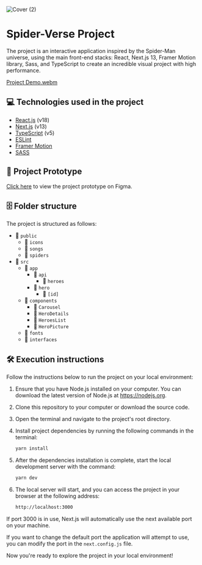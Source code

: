 ![Cover (2)](https://github.com/AndreBauzil/spiderverse-react/assets/89871705/62f4263a-1543-4433-b3f6-f3c00e4ab9d7)


# Spider-Verse Project

The project is an interactive application inspired by the Spider-Man universe, using the main front-end stacks: React, Next.js 13, Framer Motion library, Sass, and TypeScript to create an incredible visual project with high performance.

[Project Demo.webm](https://github.com/AndreBauzil/spiderverse-react/assets/89871705/953d29a2-d103-4b7c-ae8a-59c858824e36)


## 💻 Technologies used in the project

- [React.js](https://reactjs.org) (v18)
- [Next.js](https://nextjs.org) (v13)
- [TypeScript](https://www.typescriptlang.org) (v5)
- [ESLint](https://eslint.org)
- [Framer Motion](https://www.framer.com/api/motion)
- [SASS](https://sass-lang.com)

## 🎨 Project Prototype

[Click here](https://www.figma.com/file/rgHS7o5MyTAxk9vCRH5YhL/Landpage-%2B-Mobile---SpiderVerse?type=design&node-id=0%3A1&mode=design&t=5SFRyEJyIbhD90Sl-1) to view the project prototype on Figma.

## 🗄️ Folder structure

The project is structured as follows:

- 📁 `public`
  - 📁 `icons`
  - 📁 `songs`
  - 📁 `spiders`
- 📁 `src`
  - 📁 `app`
    - 📁 `api`
      - 📁 `heroes`
    - 📁 `hero`
      - 📁 `[id]`
  - 📁 `components`
    - 📁 `Carousel`
    - 📁 `HeroDetails`
    - 📁 `HeroesList`
    - 📁 `HeroPicture`
  - 📁 `fonts`
  - 📁 `interfaces`

## 🛠️ Execution instructions

Follow the instructions below to run the project on your local environment:

1. Ensure that you have Node.js installed on your computer. You can download the latest version of Node.js at https://nodejs.org.

2. Clone this repository to your computer or download the source code.

3. Open the terminal and navigate to the project's root directory.

4. Install project dependencies by running the following commands in the terminal:

    ```bash
    yarn install
    ```

5. After the dependencies installation is complete, start the local development server with the command:

    ```bash
    yarn dev
    ```

6. The local server will start, and you can access the project in your browser at the following address:

    ```bash
    http://localhost:3000
    ```

If port 3000 is in use, Next.js will automatically use the next available port on your machine.

If you want to change the default port the application will attempt to use, you can modify the port in the `next.config.js` file.

Now you're ready to explore the project in your local environment!
